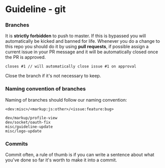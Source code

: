 # Guideline - git

### Branches
It is **strictly forbidden** to push to master. If this is bypassed you will automatically be kicked and banned for life.
Whenever you do a change to this repo you should do it by using **pull requests**, if possible assign a current issue in your PR message and it will be automatically closed once the PR is approved.
```
closes #1 // will automatically close issue #1 on approval
```
Close the branch if it's not necessary to keep.

### Naming convention of branches
Naming of branches should follow our naming convention:
```
<dev:misc>/<markup:js:other>/<issue:feature:bug>

dev/markup/profile-view
dev/socket/oauth-fix
misc/guideline-update
misc/logo-update
```

### Commits
Commit often, a rule of thumb is if you can write a sentence about what you've done so far it's worth to make it into a commit.
